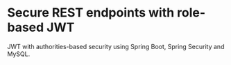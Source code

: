 # Secure REST endpoints with role-based JWT
JWT with authorities-based security using Spring Boot, Spring Security and MySQL.
